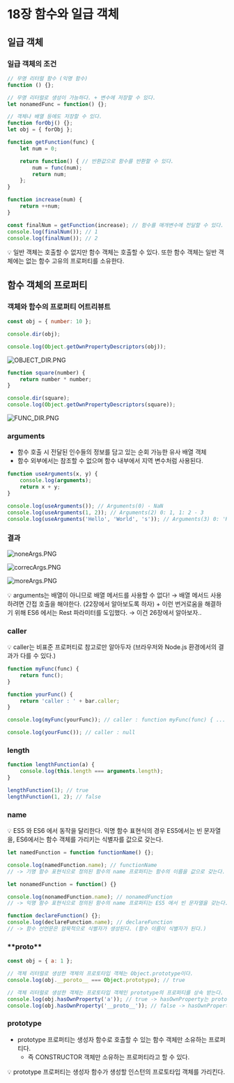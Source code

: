 # 18장 함수와 일급 객체

## 일급 객체

### 일급 객체의 조건

```jsx
// 무명 리터럴 함수 (익명 함수)
function () {};

// 무명 리터럴로 생성이 가능하다. + 변수에 저장할 수 있다.
let nonamedFunc = function() {};

// 객체나 배열 등에도 저장할 수 있다.
function forObj() {};
let obj = { forObj };
```

```jsx
function getFunction(func) {
	let num = 0;

	return function() { // 반환값으로 함수를 반환할 수 있다.
		num = func(num);
		return num;
	};
}

function increase(num) {
	return ++num;
}

const finalNum = getFunction(increase); // 함수를 매개변수에 전달할 수 있다.
console.log(finalNum()); // 1
console.log(finalNum()); // 2
```

<aside>
💡 일반 객체는 호출할 수 없지만 함수 객체는 호출할 수 있다. 또한 함수 객체는 일반 객체에는 없는 함수 고유의 프로퍼티를 소유한다.

</aside>

## 함수 객체의 프로퍼티

### 객체와 함수의 프로퍼티 어트리뷰트

```jsx
const obj = { number: 10 };

console.dir(obj);

console.log(Object.getOwnPropertyDescriptors(obj));
```

![OBJECT_DIR.PNG](https://s3-us-west-2.amazonaws.com/secure.notion-static.com/d9e49758-c39e-44c2-bb08-6873bf50ce2e/OBJECT_DIR.png)

```jsx
function square(number) {
	return number * number;
}

console.dir(square);
console.log(Object.getOwnPropertyDescriptors(square));
```

![FUNC_DIR.PNG](https://s3-us-west-2.amazonaws.com/secure.notion-static.com/fe08076e-46ee-47a9-8f06-3a9a6e73749a/FUNC_DIR.png)

### arguments

- 함수 호출 시 전달된 인수들의 정보를 담고 있는 순회 가능한 유사 배열 객체
- 함수 외부에서는 참조할 수 없으며 함수 내부에서 지역 변수처럼 사용된다.

```jsx
function useArguments(x, y) {
	console.log(arguments);
	return x + y;
}

console.log(useArguments()); // Arguments(0) - NaN
console.log(useArguments(1, 2)); // Arguments(2) 0: 1, 1: 2 - 3
console.log(useArguments('Hello', 'World', 's')); // Arguments(3) 0: 'Hello', 1: 'World', 2: 's' - HelloWorld
```

### 결과

![noneArgs.PNG](https://s3-us-west-2.amazonaws.com/secure.notion-static.com/eee08312-77b8-41ac-8d57-e1d93cdfef1a/noneArgs.png)

![correcArgs.PNG](https://s3-us-west-2.amazonaws.com/secure.notion-static.com/734ad3e7-fdad-42b9-838e-d98735ce90ce/correcArgs.png)

![moreArgs.PNG](https://s3-us-west-2.amazonaws.com/secure.notion-static.com/affeb0a0-aecc-4c99-8522-3eb5a931e5f2/moreArgs.png)

<aside>
💡 arguments는 배열이 아니므로 배열 메서드를 사용할 수 없다! → 배열 메서드 사용하려면 간접 호출을 해야한다. (22장에서 알아보도록 하자)
+ 이런 번거로움을 해결하기 위해 ES6 에서는 Rest 파라미터를 도입했다. → 이건 26장에서 알아보자..

</aside>

### caller

<aside>
💡 caller는 비표준 프로퍼티로 참고로만 알아두자 (브라우저와 Node.js 환경에서의 결과가 다를 수 있다.)

</aside>

```jsx
function myFunc(func) {
	return func();
}

function yourFunc() {
	return 'caller : ' + bar.caller;
}

console.log(myFunc(yourFunc)); // caller : function myFunc(func) { ... }

console.log(yourFunc()); // caller : null
```

### length

```jsx
function lengthFunction(a) {
	console.log(this.length === arguments.length);
}

lengthFunction(1); // true
lengthFunction(1, 2); // false
```

### name

<aside>
💡 ES5 와 ES6 에서 동작을 달리한다. 익명 함수 표현식의 경우 ES5에서는 빈 문자열을, ES6에서는 함수 객체를 가리키는 식별자를 값으로 갖는다.

</aside>

```jsx
let namedFunction = function functionName() {};

console.log(namedFunction.name); // functionName
// -> 기명 함수 표현식으로 정의된 함수의 name 프로퍼티는 함수의 이름을 값으로 갖는다.

let nonamedFunction = function() {}

console.log(nonamedFunction.name); // nonamedFunction
// -> 익명 함수 표현식으로 정의된 함수의 name 프로퍼티는 ES5 에서 빈 문자열을 갖는다. (ES6 이후에는 식별자를 값으로 갖는다.)

function declareFunction() {};
console.log(declareFunction.name); // declareFunction
// -> 함수 선언문은 암묵적으로 식별자가 생성된다. (함수 이름이 식별자가 된다.)
```

### __**proto__**

```jsx
const obj = { a: 1 };

// 객체 리터럴로 생성한 객체의 프로토타입 객체는 Object.prototype이다.
console.log(obj.__poroto__ === Object.prototype); // true

// 객체 리터럴로 생성한 객체는 프로토타입 객체인 prototype의 프로퍼티를 상속 받는다.
console.log(obj.hasOwnProperty('a')); // true -> hasOwnProperty는 prototype 객체의 메서드다.
console.log(obj.hasOwnProperty('__proto__')); // false -> hasOwnProperty 메서드는 객체의 고유 프로퍼티 존재 여부를 알려준다. (상속받은 프로퍼티는 제외)
```

### prototype

- prototype 프로퍼티는 생성자 함수로 호출할 수 있는 함수 객체만 소유하는 프로퍼티다.
    - 즉 CONSTRUCTOR 객체만 소유하는 프로퍼티라고 할 수 있다.

<aside>
💡 prototype 프로퍼티는 생성자 함수가 생성할 인스턴의 프로토타입 객체를 가리킨다.

</aside>